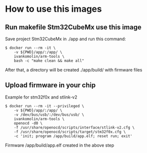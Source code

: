 # How to use this images

## Run makefile Stm32CubeMx use this image

Save project Stm32CubeMx in ./app and run this command:

```console
$ docker run --rm -it \
	-v ${PWD}/app/:/app/ \ 
	ivankomolin/arm-tools \
	bash -c "make clean && make all"
```
After that, a directory will be created ./app/build/ with firmware files

## Upload firmware in your chip

Example for stm32f0x and stlink-v2

```console
$ docker run --rm -it --privileged \
	-v ${PWD}/app/:/app/ \
	-v /dev/bus/usb/:/dev/bus/usb/ \
	ivankomolin/arm-tools \
	openocd -d0 \
	-f /usr/share/openocd/scripts/interface/stlink-v2.cfg \
	-f /usr/share/openocd/scripts/target/stm32f0x.cfg \
	-c 'init; program /app/build/app.elf; reset run; exit'
```
Firmware /app/build/app.elf created in the above step